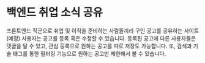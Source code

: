 <h1>백엔드 취업 소식 공유</h1>
프론트엔드 직군으로 취업 및 이직을 준비하는 사람들끼리 구인 공고를 공유하는 사이트 (예정)
사용자는 공고를 등록 혹은 수정할 수 있습니다. 
등록된 공고에 다른 사용자들은 댓글을 달 수 있고, 관심 등록으로 원하는 공고를 따로 저장도 가능합니다. 
또, 검색과 기술 태그를 통한 필터링 기능으로 원하는 공고만 제한해서 볼 수 있습니다.
